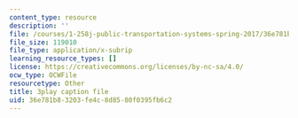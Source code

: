 ```yaml
---
content_type: resource
description: ''
file: /courses/1-258j-public-transportation-systems-spring-2017/36e781b83203fe4c8d8580f0395fb6c2_G1sBybS2M48.srt
file_size: 119010
file_type: application/x-subrip
learning_resource_types: []
license: https://creativecommons.org/licenses/by-nc-sa/4.0/
ocw_type: OCWFile
resourcetype: Other
title: 3play caption file
uid: 36e781b8-3203-fe4c-8d85-80f0395fb6c2
---
```

